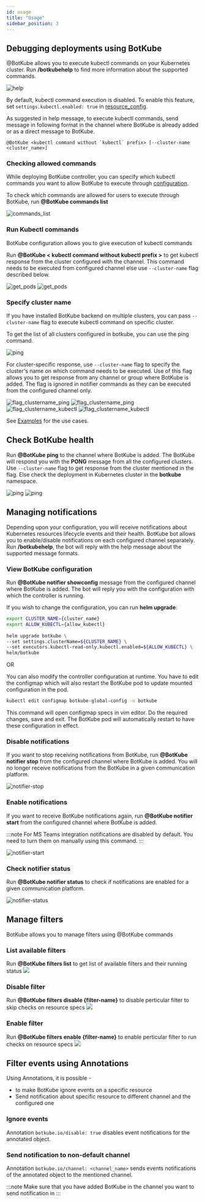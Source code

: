 ```yaml
---
id: usage
title: "Usage"
sidebar_position: 3
---
```


## Debugging deployments using BotKube

@BotKube allows you to execute kubectl commands on your Kubernetes cluster.
Run **/botkubehelp** to find more information about the supported commands.


![help](/images/help.png)

By default, kubectl command execution is disabled. To enable this feature, set `settings.kubectl.enabled: true` in <a href="/configuration/#resource-config-yaml-syntax">resource_config</a>.

As suggested in help message, to execute kubectl commands, send message in following format in the channel where BotKube is already added or as a direct message to BotKube.
```
@BotKube <kubectl command without `kubectl` prefix> [--cluster-name <cluster_name>]
```

### Checking allowed commands

While deploying BotKube controller, you can specify which kubectl commands you want to allow BotKube to execute through <a href="/configuration">configuration</a>.

To check which commands are allowed for users to execute through BotKube, run **@BotKube commands list**

![commands_list](/images/commands_list.png)

### Run Kubectl commands

BotKube configuration allows you to give execution of kubectl commands

Run **@BotKube < kubectl command without kubectl prefix >** to get kubectl response from the cluster configured with the channel.
This command needs to be executed from configured channel else use `--cluster-name` flag described below.

![get_pods](/images/get_namespaces.png)
![get_pods](/images/mm_get_ns.png)

### Specify cluster name
If you have installed BotKube backend on multiple clusters, you can pass `--cluster-name` flag to execute kubectl command on specific cluster.

To get the list of all clusters configured in botkube, you can use the ping command.

![ping](/images/ping.png)

For cluster-specific response,
use `--cluster-name` flag to specify the cluster's name on which command needs to be executed.
Use of this flag allows you to get response from any channel or group where BotKube is added.
The flag is ignored in notifier commands as they can be executed from the configured channel only.

![flag_clustername_ping](/images/flag_clustername_ping.png)
![flag_clustername_ping](/images/mm_flag_clustername_ping.png)
![flag_clustername_kubectl](/images/flag_clustername_kubectl.png)
![flag_clustername_kubectl](/images/mm_flag_clustername_kubectl.png)

See [Examples](/examples/#h-examples) for the use cases.

## Check BotKube health

Run **@BotKube ping** to the channel where BotKube is added. The BotKube will respond you with the **PONG** message from all the configured clusters. Use `--cluster-name` flag to get response from the cluster mentioned in the flag. Else check the deployment in Kubernetes cluster in the **botkube** namespace.

![ping](/images/ping.png)
![ping](/images/mm_ping.png)

## Managing notifications

Depending upon your configuration, you will receive notifications about Kubernetes resources lifecycle events and their health.
BotKube bot allows you to enable/disable notifications on each configured channel separately. Run **/botkubehelp**, the bot will reply with the help message about the supported message formats.

### View BotKube configuration

Run **@BotKube notifier showconfig** message from the configured channel where BotKube is added. The bot will reply you with the configuration with which the controller is running.

If you wish to change the configuration, you can run **helm upgrade**:

```bash
export CLUSTER_NAME={cluster_name}
export ALLOW_KUBECTL={allow_kubectl}
  
helm upgrade botkube \
--set settings.clusterName=${CLUSTER_NAME} \
--set executors.kubectl-read-only.kubectl.enabled=${ALLOW_KUBECTL} \
helm/botkube
```
OR

You can also modify the controller configuration at runtime. You have to edit the configmap which will also restart the BotKube pod to update mounted configuration in the pod.

```bash
kubectl edit configmap botkube-global-config -n botkube
```

This command will open configmap specs in vim editor. Do the required changes, save and exit. The BotKube pod will automatically restart to have these configuration in effect.

### Disable notifications

If you want to stop receiving notifications from BotKube, run **@BotKube notifier stop** from the configured channel where BotKube is added. You will no longer receive notifications from the BotKube in a given communication platform.

![notifier-stop](/images/notifier-stop.png)

### Enable notifications

If you want to receive BotKube notifications again, run **@BotKube notifier start** from the configured channel where BotKube is added.

:::note
For MS Teams integration notifications are disabled by default. You need to turn them on manually using this command.
:::

![notifier-start](/images/notifier-start.png)

### Check notifier status

Run **@BotKube notifier status** to check if notifications are enabled for a given communication platform.

![notifier-status](/images/notifier-status.png)

## Manage filters

BotKube allows you to manage filters using @BotKube commands

### List available filters

Run **@BotKube filters list** to get list of available filters and their running status
![](/images/filters_list.png)

### Disable filter

Run **@BotKube filters disable {filter-name}** to disable perticular filter to skip checks on resource specs
![](/images/filters_disable.png)

### Enable filter

Run **@BotKube filters enable {filter-name}** to enable perticular filter to run checks on resource specs
![](/images/filters_enable.png)

## Filter events using Annotations

Using Annotations, it is possible -

- to make BotKube ignore events on a specific resource
- Send notification about specific resource to different channel and the configured one

### Ignore events

Annotation `botkube.io/disable: true` disables event notifications for the annotated object.

### Send notification to non-default channel

Annotation `botkube.io/channel: <channel_name>` sends events notifications of the annotated object to the mentioned channel.

:::note
Make sure that you have added BotKube in the channel you want to send notification in
:::
